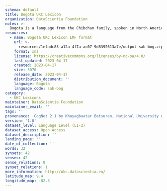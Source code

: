 ```yaml
---
schema: default
title: Bogota UKC Lexicon
organization: DataScientia Foundation
notes: >-
  Bogota is a language from the Chibchan family, spoken in North America. The UKC Lexicon of Bogota is represented as a lexico-semantic network. It consists of words, word senses, synsets, as well as sense-level and synset-level relationships.
resources:
  - name: Bogota UKC Lexicon LMF format
    url: >-
      resources/1efadc83-a12a-4f7a-ac07-9d8392613a7e/output-sab-bog.zip
    format: xml
    license: https://creativecommons.org/licenses/by-nc-sa/4.0/
    last_updated: 2023-04-17
    created: 2023-04-17
    size: 3070
    release_date: 2023-04-17
    distribution_document: ''
    language: Bogota
    language_code: sab-bog
category:
  - UKC Lexicons
maintainer: DataScientia Foundation
maintainer_email: ''
tags: ''
provenance: 'CogNet 2.1 by Khuyagbaatar Batsuren, National University of Mongolia (http://cognet.ukc.disi.unitn.it); Native Languages of the Americas 2021.11. by Laura Redish and Orrin Lewis (http://www.native-languages.org); Princeton WordNet 2.1 by Princeton University (https://wordnet.princeton.edu)'
version: '1.0'
dataset_level: Language Level (L1-2)
dataset_access: Open Access
dataset_description: ''
landing_page: ''
date_of_collection: ''
words: 32
synsets: 42
senses: 42
sense_relations: 0
synset_relations: 1
more_information: http://ukc.datascientia.eu/
latitude_map: 9.4
longitude_map: -82.3
---
```

